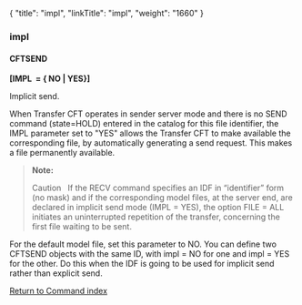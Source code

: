 {
    "title": "impl",
    "linkTitle": "impl",
    "weight": "1660"
}<span id="impl"></span>

### impl

#### CFTSEND

**\[IMPL  = { NO
| YES}\]**

Implicit send.

When <span class="mc-variable axway_variables.Component_Short_Name variable">Transfer CFT</span> operates in sender server mode and there is no SEND
command (state=HOLD) entered in the catalog for this file identifier,
the IMPL parameter set to "YES" allows the <span class="mc-variable axway_variables.Component_Short_Name variable">Transfer CFT</span> to make available the corresponding file, by automatically generating
a send request. This makes a file permanently available.

> **Note:**
>
> Caution  
> If the RECV command specifies an IDF in “identifier” form (no mask) and if the corresponding model files, at the server end, are declared in implicit send mode (IMPL = YES), the option FILE = ALL initiates an uninterrupted repetition of the transfer, concerning the first file waiting to be sent.

For the default model file,
set this parameter to NO. You can define two
CFTSEND objects with the same ID, with impl
= NO for one and impl = YES
for the other. Do this when the IDF is going to be used for implicit
send rather than explicit send.

[Return to Command index](../../)
